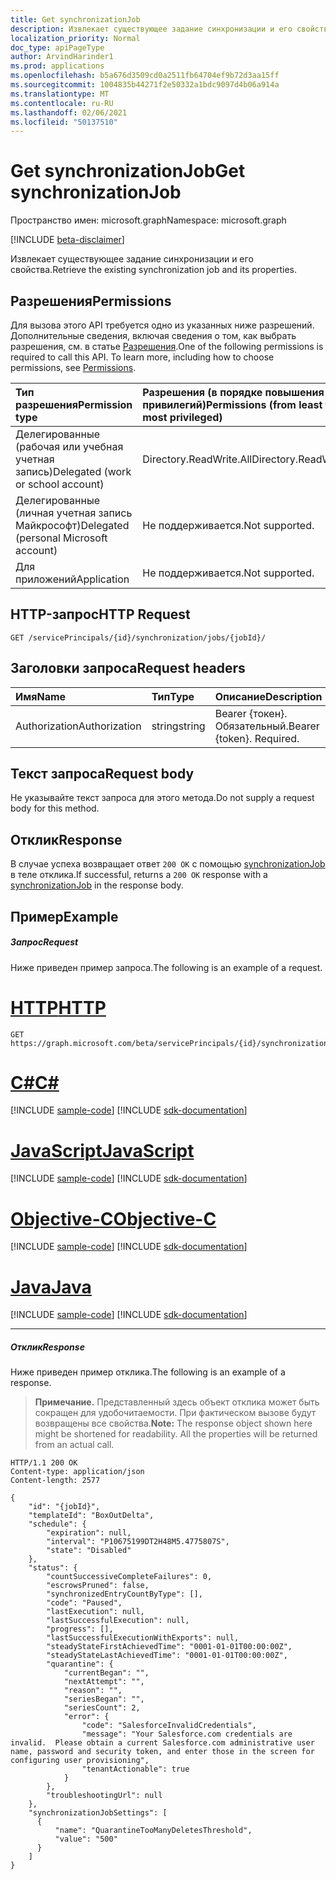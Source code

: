 ```yaml
---
title: Get synchronizationJob
description: Извлекает существующее задание синхронизации и его свойства.
localization_priority: Normal
doc_type: apiPageType
author: ArvindHarinder1
ms.prod: applications
ms.openlocfilehash: b5a676d3509cd0a2511fb64704ef9b72d3aa15ff
ms.sourcegitcommit: 1004835b44271f2e50332a1bdc9097d4b06a914a
ms.translationtype: MT
ms.contentlocale: ru-RU
ms.lasthandoff: 02/06/2021
ms.locfileid: "50137510"
---
```

# <a name="get-synchronizationjob"></a><span data-ttu-id="6abcf-103">Get synchronizationJob</span><span class="sxs-lookup"><span data-stu-id="6abcf-103">Get synchronizationJob</span></span>

<span data-ttu-id="6abcf-104">Пространство имен: microsoft.graph</span><span class="sxs-lookup"><span data-stu-id="6abcf-104">Namespace: microsoft.graph</span></span>

[!INCLUDE [beta-disclaimer](../../includes/beta-disclaimer.md)]

<span data-ttu-id="6abcf-105">Извлекает существующее задание синхронизации и его свойства.</span><span class="sxs-lookup"><span data-stu-id="6abcf-105">Retrieve the existing synchronization job and its properties.</span></span>

## <a name="permissions"></a><span data-ttu-id="6abcf-106">Разрешения</span><span class="sxs-lookup"><span data-stu-id="6abcf-106">Permissions</span></span>
<span data-ttu-id="6abcf-p101">Для вызова этого API требуется одно из указанных ниже разрешений. Дополнительные сведения, включая сведения о том, как выбрать разрешения, см. в статье [Разрешения](/graph/permissions-reference).</span><span class="sxs-lookup"><span data-stu-id="6abcf-p101">One of the following permissions is required to call this API. To learn more, including how to choose permissions, see [Permissions](/graph/permissions-reference).</span></span>

|<span data-ttu-id="6abcf-109">Тип разрешения</span><span class="sxs-lookup"><span data-stu-id="6abcf-109">Permission type</span></span>                        | <span data-ttu-id="6abcf-110">Разрешения (в порядке повышения привилегий)</span><span class="sxs-lookup"><span data-stu-id="6abcf-110">Permissions (from least to most privileged)</span></span>              |
|:--------------------------------------|:---------------------------------------------------------|
|<span data-ttu-id="6abcf-111">Делегированные (рабочая или учебная учетная запись)</span><span class="sxs-lookup"><span data-stu-id="6abcf-111">Delegated (work or school account)</span></span>     |<span data-ttu-id="6abcf-112">Directory.ReadWrite.All</span><span class="sxs-lookup"><span data-stu-id="6abcf-112">Directory.ReadWrite.All</span></span>  |
|<span data-ttu-id="6abcf-113">Делегированные (личная учетная запись Майкрософт)</span><span class="sxs-lookup"><span data-stu-id="6abcf-113">Delegated (personal Microsoft account)</span></span> |<span data-ttu-id="6abcf-114">Не поддерживается.</span><span class="sxs-lookup"><span data-stu-id="6abcf-114">Not supported.</span></span>  |
|<span data-ttu-id="6abcf-115">Для приложений</span><span class="sxs-lookup"><span data-stu-id="6abcf-115">Application</span></span>                            |<span data-ttu-id="6abcf-116">Не поддерживается.</span><span class="sxs-lookup"><span data-stu-id="6abcf-116">Not supported.</span></span> | 

## <a name="http-request"></a><span data-ttu-id="6abcf-117">HTTP-запрос</span><span class="sxs-lookup"><span data-stu-id="6abcf-117">HTTP Request</span></span>
<!-- { "blockType": "ignored" } -->
```http
GET /servicePrincipals/{id}/synchronization/jobs/{jobId}/
```

## <a name="request-headers"></a><span data-ttu-id="6abcf-118">Заголовки запроса</span><span class="sxs-lookup"><span data-stu-id="6abcf-118">Request headers</span></span>

| <span data-ttu-id="6abcf-119">Имя</span><span class="sxs-lookup"><span data-stu-id="6abcf-119">Name</span></span>           | <span data-ttu-id="6abcf-120">Тип</span><span class="sxs-lookup"><span data-stu-id="6abcf-120">Type</span></span>    | <span data-ttu-id="6abcf-121">Описание</span><span class="sxs-lookup"><span data-stu-id="6abcf-121">Description</span></span>|
|:---------------|:--------|:-----------|
| <span data-ttu-id="6abcf-122">Authorization</span><span class="sxs-lookup"><span data-stu-id="6abcf-122">Authorization</span></span>  | <span data-ttu-id="6abcf-123">string</span><span class="sxs-lookup"><span data-stu-id="6abcf-123">string</span></span>  | <span data-ttu-id="6abcf-p102">Bearer {токен}. Обязательный.</span><span class="sxs-lookup"><span data-stu-id="6abcf-p102">Bearer {token}. Required.</span></span> |

## <a name="request-body"></a><span data-ttu-id="6abcf-126">Текст запроса</span><span class="sxs-lookup"><span data-stu-id="6abcf-126">Request body</span></span>

<span data-ttu-id="6abcf-127">Не указывайте текст запроса для этого метода.</span><span class="sxs-lookup"><span data-stu-id="6abcf-127">Do not supply a request body for this method.</span></span>

## <a name="response"></a><span data-ttu-id="6abcf-128">Отклик</span><span class="sxs-lookup"><span data-stu-id="6abcf-128">Response</span></span>

<span data-ttu-id="6abcf-129">В случае успеха возвращает ответ `200 OK` с помощью [synchronizationJob](../resources/synchronization-synchronizationjob.md) в теле отклика.</span><span class="sxs-lookup"><span data-stu-id="6abcf-129">If successful, returns a `200 OK` response with a [synchronizationJob](../resources/synchronization-synchronizationjob.md) in the response body.</span></span>

## <a name="example"></a><span data-ttu-id="6abcf-130">Пример</span><span class="sxs-lookup"><span data-stu-id="6abcf-130">Example</span></span>

##### <a name="request"></a><span data-ttu-id="6abcf-131">Запрос</span><span class="sxs-lookup"><span data-stu-id="6abcf-131">Request</span></span>
<span data-ttu-id="6abcf-132">Ниже приведен пример запроса.</span><span class="sxs-lookup"><span data-stu-id="6abcf-132">The following is an example of a request.</span></span>

# <a name="http"></a>[<span data-ttu-id="6abcf-133">HTTP</span><span class="sxs-lookup"><span data-stu-id="6abcf-133">HTTP</span></span>](#tab/http)
<!-- {
  "blockType": "request",
  "name": "get_synchronizationjob"
}-->
```msgraph-interactive
GET https://graph.microsoft.com/beta/servicePrincipals/{id}/synchronization/jobs/{jobId}/
```
# <a name="c"></a>[<span data-ttu-id="6abcf-134">C#</span><span class="sxs-lookup"><span data-stu-id="6abcf-134">C#</span></span>](#tab/csharp)
[!INCLUDE [sample-code](../includes/snippets/csharp/get-synchronizationjob-csharp-snippets.md)]
[!INCLUDE [sdk-documentation](../includes/snippets/snippets-sdk-documentation-link.md)]

# <a name="javascript"></a>[<span data-ttu-id="6abcf-135">JavaScript</span><span class="sxs-lookup"><span data-stu-id="6abcf-135">JavaScript</span></span>](#tab/javascript)
[!INCLUDE [sample-code](../includes/snippets/javascript/get-synchronizationjob-javascript-snippets.md)]
[!INCLUDE [sdk-documentation](../includes/snippets/snippets-sdk-documentation-link.md)]

# <a name="objective-c"></a>[<span data-ttu-id="6abcf-136">Objective-C</span><span class="sxs-lookup"><span data-stu-id="6abcf-136">Objective-C</span></span>](#tab/objc)
[!INCLUDE [sample-code](../includes/snippets/objc/get-synchronizationjob-objc-snippets.md)]
[!INCLUDE [sdk-documentation](../includes/snippets/snippets-sdk-documentation-link.md)]

# <a name="java"></a>[<span data-ttu-id="6abcf-137">Java</span><span class="sxs-lookup"><span data-stu-id="6abcf-137">Java</span></span>](#tab/java)
[!INCLUDE [sample-code](../includes/snippets/java/get-synchronizationjob-java-snippets.md)]
[!INCLUDE [sdk-documentation](../includes/snippets/snippets-sdk-documentation-link.md)]

---


##### <a name="response"></a><span data-ttu-id="6abcf-138">Отклик</span><span class="sxs-lookup"><span data-stu-id="6abcf-138">Response</span></span>
<span data-ttu-id="6abcf-139">Ниже приведен пример отклика.</span><span class="sxs-lookup"><span data-stu-id="6abcf-139">The following is an example of a response.</span></span> 

><span data-ttu-id="6abcf-p103">**Примечание.** Представленный здесь объект отклика может быть сокращен для удобочитаемости. При фактическом вызове будут возвращены все свойства.</span><span class="sxs-lookup"><span data-stu-id="6abcf-p103">**Note:** The response object shown here might be shortened for readability. All the properties will be returned from an actual call.</span></span>

<!-- {
  "blockType": "response",
  "truncated": true,
  "@odata.type": "microsoft.graph.synchronizationJob"
} -->
```http
HTTP/1.1 200 OK
Content-type: application/json
Content-length: 2577

{
    "id": "{jobId}",
    "templateId": "BoxOutDelta",
    "schedule": {
        "expiration": null,
        "interval": "P10675199DT2H48M5.4775807S",
        "state": "Disabled"
    },
    "status": {
        "countSuccessiveCompleteFailures": 0,
        "escrowsPruned": false,
        "synchronizedEntryCountByType": [],
        "code": "Paused",
        "lastExecution": null,
        "lastSuccessfulExecution": null,
        "progress": [],
        "lastSuccessfulExecutionWithExports": null,
        "steadyStateFirstAchievedTime": "0001-01-01T00:00:00Z",
        "steadyStateLastAchievedTime": "0001-01-01T00:00:00Z",
        "quarantine": {
            "currentBegan": "",
            "nextAttempt": "",
            "reason": "",
            "seriesBegan": "",
            "seriesCount": 2,
            "error": {
                "code": "SalesforceInvalidCredentials",
                "message": "Your Salesforce.com credentials are invalid.  Please obtain a current Salesforce.com administrative user name, password and security token, and enter those in the screen for configuring user provisioning",
                "tenantActionable": true
            }
        },
        "troubleshootingUrl": null
    },
    "synchronizationJobSettings": [
      {
          "name": "QuarantineTooManyDeletesThreshold",
          "value": "500"
      }
    ]
}
```

<!-- uuid: 8fcb5dbc-d5aa-4681-8e31-b001d5168d79
2015-10-25 14:57:30 UTC -->
<!--
{
  "type": "#page.annotation",
  "description": "Get synchronizationJob",
  "keywords": "",
  "section": "documentation",
  "tocPath": "",
  "suppressions": [
  ]
}
-->



